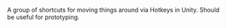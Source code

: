 A group of shortcuts for moving things around via Hotkeys in Unity. Should be useful for prototyping.